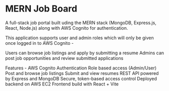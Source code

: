 # MERN Job Board

A full-stack job portal built uding the MERN stack (MongoDB, Express.js, React, Node.js) along with AWS Cognito for authentication.

This application supports user and admin roles which will only be given once logged in to AWS Cognito - 

Users can browse job listings and apply by submitting a resume
Admins can post job opportunities and review submitted applications

Features - 
AWS Cognito Authentication
Role based access (Admin/User)
Post and browse job listings
Submit and view resumes
REST API powered by Express and MongoDB
Secure, token-based access control
Deployed backend on AWS EC2
Frontend build with React + Vite
